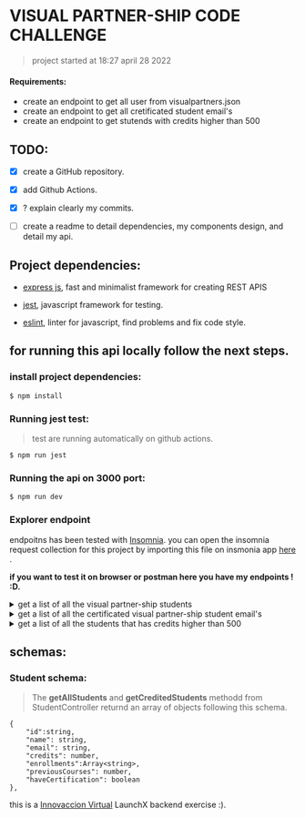 
# VISUAL PARTNER-SHIP CODE CHALLENGE


> project started at 18:27 april 28 2022

#### Requirements:

- create an endpoint to get all user from visualpartners.json
- create an endpoint to get all cretificated student email's
- create an endpoint to get stutends with credits higher than 500


## TODO:

- [x] create a GitHub repository.
- [x] add Github Actions.
- [x] ? explain clearly my commits.
- [ ] create a readme to detail dependencies, my components design, and detail my   api.



## Project dependencies:

- [express js](https://expressjs.com/), fast and minimalist framework for creating REST APIS

- [jest](https://jestjs.io/), javascript framework for testing.

- [eslint](https://eslint.org/), linter for javascript, find problems and fix code style.

## for running this api locally follow the next steps.

### install project dependencies:

```
$ npm install 
```


### Running jest test:

> test are running automatically on github actions.

```
$ npm run jest
```


### Running the api on 3000 port:

```
$ npm run dev
```


### Explorer endpoint

endpoitns has been tested with [Insomnia](https://insomnia.rest/). you can open the insomnia request collection for this project by importing this file on insmonia app [here](https://github.com/MauroMontan/code-challenge-launchX/tree/main/insomnia-collection) .

**if you want to test it on browser or postman here you have my endpoints ! :D.**

<details>
  <summary> get a list of all the visual partner-ship students </summary>

```
GET localhost:3000/students
```

> status code: 200


|name        | value  |
|------------|--------|
|X-Powered-By| Express|
|Content-Type| application/json; charset=utf-8|


</details>


<details>
  <summary> get a list of all the certificated visual partner-ship student email's </summary>

```
GET localhost:3000/estudents/certificated/emails
```

> status code: 200


|name        | value  |
|------------|--------|
|X-Powered-By| Express|
|Content-Type| application/json; charset=utf-8|

</details>


<details>
  <summary> get a list of all the students that has credits higher than 500 </summary>

```
GET localhost:3000/estudents/credited
```

> status code: 200


|name        | value  |
|------------|--------|
|X-Powered-By| Express|
|Content-Type| application/json; charset=utf-8|
</details>


## schemas: 

### Student schema:

> The **getAllStudents** and **getCreditedStudents** methodd from StudentController returnd an array of objects following this schema. 

```
{
    "id":string,
	"name": string,
	"email": string,
	"credits": number,
	"enrollments":Array<string>,
	"previousCourses": number,
	"haveCertification": boolean
},

```


this is a [Innovaccion Virtual](https://www.instagram.com/innovaccionvirtual/) LaunchX backend exercise :).

